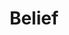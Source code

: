 ---
title: Belief
image: \assets\img\impacts\belief.png
permalink: /category/belief/
pagination: 
  category: belief
---
